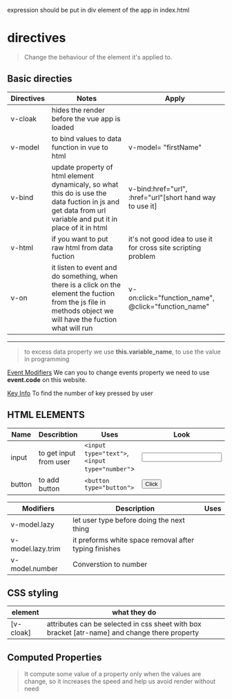 expression should be put in div element of the app in index.html

# directives
> Change the behaviour of the element it's applied to.

## Basic directies
| Directives| Notes|Apply|
| ---|---|---|
| v-cloak| hides the render before the vue app is loaded|
| v-model| to bind values to data function in vue to html | v-model= "firstName"|
| v-bind| update property of html element dynamicaly, so what this do is use the data fuction in js and get data from url variable and put it in place of it in html| v-bind:href="url", :href="url"[short hand way to use it]|
|v-html| if you want to put raw html from data fuction|it's not good idea to use it for cross site scripting problem|
|v-on| it listen to event and do something, when there is a click on the element the fuction from the js file in methods object we will have the fuction what will run| v-on:click="function_name", @click="function_name"|


---

> to excess data property we use **this.variable_name**, to use the value in programming

[Event Modifiers](https://v3.vuejs.org/guide/events.html#event-modifiers)
We can you to change events property we need to use **event.code** on this website.


[Key Info](https://keycode.info/) To find the number of key pressed by user

## HTML ELEMENTS
|Name|Describtion|Uses|Look|
|---|---|---|---|
|input| to get input from user| ``` <input type="text"> ```, ``` <input type="number" ```>|<input type="number">|
|button| to add button|``` <button type="button"> ```|<button type="button"> Click </button>

|Modifiers|Description|Uses|
|---|---|---|
|v-model.lazy| let user type before doing the next thing|
|v-model.lazy.trim| it preforms white space removal after typing finishes|
|v-model.number|Converstion to number|

## CSS styling
|element|what they do|
| --- | ---|
| [v-cloak]| attributes can be selected in css sheet with box bracket [atr-name] and change there property|

## Computed Properties
> It compute some value of a property only when the values are change, so it increases the speed and help us avoid render without need
